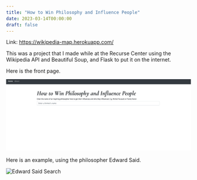 ```yaml
---
title: "How to Win Philosophy and Influence People"
date: 2023-03-14T00:00:00
draft: false
---
```


Link: https://wikipedia-map.herokuapp.com/

This was a project that I made while at the Recurse Center using the Wikipedia API and Beautiful Soup, and Flask to put it on the internet. 

Here is the front page.

![Frontpage](/static/frontpage.png)

Here is an example, using the philosopher Edward Said.

![Edward Said Search](/static/edward_said_search.png)